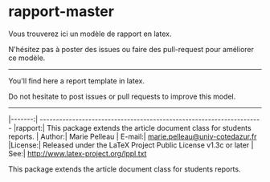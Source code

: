 # rapport-master

Vous trouverez ici un modèle de rapport en latex.

N'hésitez pas à poster des issues ou faire des pull-request pour améliorer ce modèle.

---

You'll find here a report template in latex.

Do not hesitate to post issues or pull requests to improve this model.

---

|-------:| ---------------------------------------------------------------------
|rapport:| This package extends the article document class for students reports.
| Author:| Marie Pelleau
| E-mail:| marie.pelleau@univ-cotedazur.fr
|License:| Released under the LaTeX Project Public License v1.3c or later
|    See:| http://www.latex-project.org/lppl.txt

This package extends the article document class for students reports.

